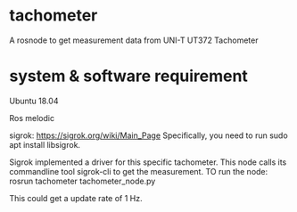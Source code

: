 # tachometer
A rosnode to get measurement data from UNI-T UT372 Tachometer

# system & software requirement
Ubuntu 18.04

Ros melodic

sigrok: https://sigrok.org/wiki/Main_Page Specifically, you need to run sudo apt install libsigrok.

Sigrok implemented a driver for this specific tachometer. This node calls its commandline tool sigrok-cli to get the measurement.
TO run the node: rosrun tachometer tachometer_node.py

This could get a update rate of 1 Hz.
